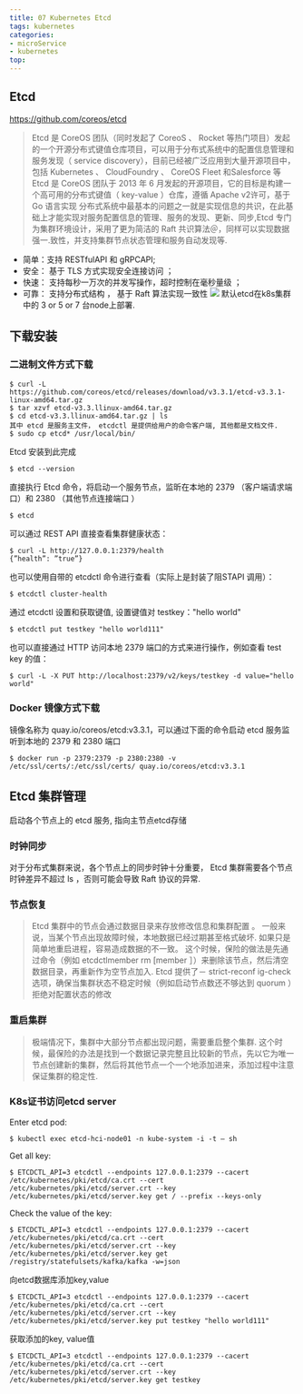 ```yaml
---
title: 07 Kubernetes Etcd
tags: kubernetes
categories:
- microService
- kubernetes
top:
---
```


## Etcd
https://github.com/coreos/etcd
> Etcd 是 CoreOS 团队（同时发起了 CoreoS 、 Rocket 等热门项目）发起的一个开源分布式键值仓库项目，可以用于分布式系统中的配置信息管理和服务发现（ service discovery），目前已经被广泛应用到大量开源项目中，包括 Kubernetes 、 CloudFoundry 、 CoreOS Fleet 和Salesforce 等
> Etcd 是 CoreOS 团队于 2013 年 6 月发起的开源项目，它的目标是构建一个高可用的分布式键值（ key-value ）仓库，遵循 Apache v2许可，基于 Go 语言实现
> 分布式系统中最基本的问题之一就是实现信息的共识，在此基础上才能实现对服务配置信息的管理、服务的发现、更新、同步,Etcd 专门为集群环境设计，采用了更为简洁的 Raft 共识算法＠，同样可以实现数据强一.致性，并支持集群节点状态管理和服务自动发现等.
 * 简单：支持 RESTfulAPI 和 gRPCAPI;
 * 安全： 基于 TLS 方式实现安全连接访问 ；
 * 快速： 支持每秒一万次的并发写操作，超时控制在毫秒量级 ；
 * 可靠： 支持分布式结构 ， 基于 Raft 算法实现一致性 
![](etcd_3.PNG)
默认etcd在k8s集群中的 3 or 5 or 7 台node上部署.

## 下载安装

###  二进制文件方式下载

	$ curl -L https://github.com/coreos/etcd/releases/download/v3.3.1/etcd-v3.3.1-linux-amd64.tar.gz
	$ tar xzvf etcd-v3.3.llinux-amd64.tar.gz
	$ cd etcd-v3.3.llinux-amd64.tar.gz | ls
	其中 etcd 是服务主文件， etcdctl 是提供给用户的命令客户端, 其他都是文档文件.
	$ sudo cp etcd* /usr/local/bin/
Etcd 安装到此完成

	$ etcd --version
直接执行 Etcd 命令，将启动一个服务节点，监昕在本地的 2379 （客户端请求端口）和 2380 （其他节点连接端口 ） 

	$ etcd
可以通过 REST API 直接查看集群健康状态：

	$ curl -L http://127.0.0.1:2379/health
	{”health”: ”true”}
也可以使用自带的 etcdctl 命令进行查看（实际上是封装了阻STAPI 调用）：

	$ etcdctl cluster-health
通过 etcdctl 设置和获取键值, 设置键值对 testkey："hello world"

	$ etcdctl put testkey "hello world111"
也可以直接通过 HTTP 访问本地 2379 端口的方式来进行操作，例如查看 test key 的值：

	$ curl -L -X PUT http://localhost:2379/v2/keys/testkey -d value="hello world"

### Docker 镜像方式下载
镜像名称为 quay.io/coreos/etcd:v3.3.1，可以通过下面的命令启动 etcd 服务监听到本地的 2379 和 2380 端口

	$ docker run -p 2379:2379 -p 2380:2380 -v /etc/ssl/certs/:/etc/ssl/certs/ quay.io/coreos/etcd:v3.3.1


## Etcd 集群管理
启动各个节点上的 etcd 服务, 指向主节点etcd存储

### 时钟同步
对于分布式集群来说，各个节点上的同步时钟十分重要， Etcd 集群需要各个节点时钟差异不超过 ls ，否则可能会导致 Raft 协议的异常.

### 节点恢复
> Etcd 集群中的节点会通过数据目录来存放修改信息和集群配置 。
> 一般来说，当某个节点出现故障时候，本地数据已经过期甚至格式破坏. 如果只是简单地重启进程，容易造成数据的不一致。 这个时候，保险的做法是先通过命令（例如 etcdctlmember rm [member ］）来删除该节点，然后清空数据目录，再重新作为空节点加入.
> Etcd 提供了－ strict-reconf ig-check 选项，确保当集群状态不稳定时候（例如启动节点数还不够达到 quorum ）拒绝对配置状态的修改

### 重启集群
> 极端情况下，集群中大部分节点都出现问题，需要重启整个集群.
> 这个时候，最保险的办法是找到一个数据记录完整且比较新的节点，先以它为唯一节点创建新的集群，然后将其他节点一个一个地添加进来，添加过程中注意保证集群的稳定性.


### K8s证书访问etcd server

Enter etcd pod:

	$ kubectl exec etcd-hci-node01 -n kube-system -i -t – sh
Get all key:

	$ ETCDCTL_API=3 etcdctl --endpoints 127.0.0.1:2379 --cacert /etc/kubernetes/pki/etcd/ca.crt --cert /etc/kubernetes/pki/etcd/server.crt --key /etc/kubernetes/pki/etcd/server.key get / --prefix --keys-only
Check the value of the key:

	$ ETCDCTL_API=3 etcdctl --endpoints 127.0.0.1:2379 --cacert /etc/kubernetes/pki/etcd/ca.crt --cert /etc/kubernetes/pki/etcd/server.crt --key /etc/kubernetes/pki/etcd/server.key get /registry/statefulsets/kafka/kafka -w=json
向etcd数据库添加key,value

	$ ETCDCTL_API=3 etcdctl --endpoints 127.0.0.1:2379 --cacert /etc/kubernetes/pki/etcd/ca.crt --cert /etc/kubernetes/pki/etcd/server.crt --key /etc/kubernetes/pki/etcd/server.key put testkey "hello world111"
获取添加的key, value值

	$ ETCDCTL_API=3 etcdctl --endpoints 127.0.0.1:2379 --cacert /etc/kubernetes/pki/etcd/ca.crt --cert /etc/kubernetes/pki/etcd/server.crt --key /etc/kubernetes/pki/etcd/server.key get testkey









